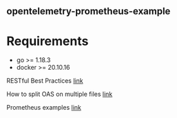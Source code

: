 opentelemetry-prometheus-example
--------------------------------

# Requirements

- go >= 1.18.3
- docker >= 20.10.16

RESTful Best Practices [link](https://www.vinaysahni.com/best-practices-for-a-pragmatic-restful-api)

How to split OAS on multiple files [link](https://davidgarcia.dev/posts/how-to-split-open-api-spec-into-multiple-files/)

Prometheus examples [link](https://prometheus.io/docs/prometheus/latest/querying/examples/)
